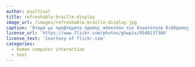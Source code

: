 ```yaml
---
author: psaltisel
title: refreshable-braille-display
image_url: /images/refreshable-braille-display.jpg
caption: 'Άτομα με προβλήματα όρασης αποκτούν την δυνατότητα διάδρασης με υπολογιστικές συσκευές κάνοντας χρήση της braille display σε συνεργασία με ένα screen reader λογισμικό.'
license_url: 'https://www.flickr.com/photos/ghwpix/8540137306'
license_text: 'Courtesy of flickr.com'
categories:
  - human computer interaction
  - tool
---
```

